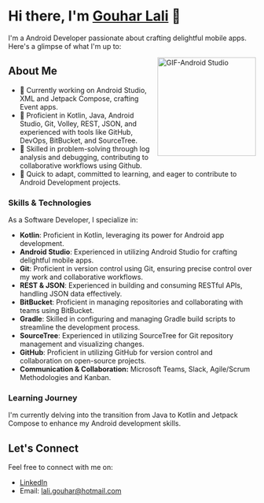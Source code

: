 # Hi there, I'm [Gouhar Lali](https://portfoliogouhar.herokuapp.com/) 👋

I'm a Android Developer passionate about crafting delightful mobile apps. Here's a glimpse of what I'm up to:

<img align="right" alt="GIF-Android Studio" src="https://user-images.githubusercontent.com/94018886/159296764-97454442-03cd-4057-bc79-4ad97e88a751.gif" width="200" height="200" />


## About Me

- 📱 Currently working on Android Studio, XML and Jetpack Compose, crafting Event apps.
- 💼 Proficient in Kotlin, Java, Android Studio, Git, Volley, REST, JSON, and experienced with tools like GitHub, DevOps, BitBucket, and SourceTree.
- 🔧 Skilled in problem-solving through log analysis and debugging, contributing to collaborative workflows using Github.
- 🌱 Quick to adapt, committed to learning, and eager to contribute to Android Development projects.

### Skills & Technologies

As a Software Developer, I specialize in:

- **Kotlin**: Proficient in Kotlin, leveraging its power for Android app development.
- **Android Studio**: Experienced in utilizing Android Studio for crafting delightful mobile apps.
- **Git**: Proficient in version control using Git, ensuring precise control over my work and collaborative workflows.
- **REST & JSON**: Experienced in building and consuming RESTful APIs, handling JSON data effectively.
- **BitBucket**: Proficient in managing repositories and collaborating with teams using BitBucket.
- **Gradle**: Skilled in configuring and managing Gradle build scripts to streamline the development process.
- **SourceTree**: Experienced in utilizing SourceTree for Git repository management and visualizing changes.
- **GitHub**: Proficient in utilizing GitHub for version control and collaboration on open-source projects.
- **Communication & Collaboration:** Microsoft Teams, Slack, Agile/Scrum Methodologies and Kanban.

### Learning Journey

I'm currently delving into the transition from Java to Kotlin and Jetpack Compose to enhance my Android development skills.

## Let's Connect

Feel free to connect with me on:
- [LinkedIn](https://www.linkedin.com/in/gouhar-lali-22042bba/)
- Email: lali.gouhar@hotmail.com

